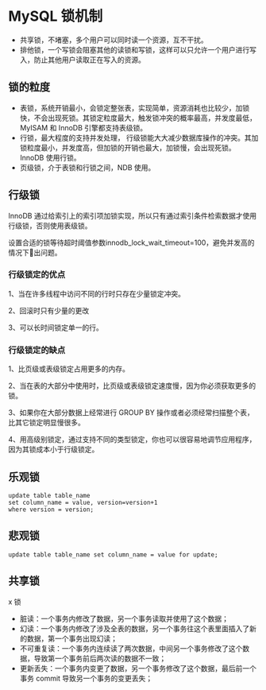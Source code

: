 # MySQL 锁机制

- 共享锁，不堵塞，多个用户可以同时读一个资源，互不干扰。
- 排他锁，一个写锁会阻塞其他的读锁和写锁，这样可以只允许一个用户进行写入，防止其他用户读取正在写入的资源。

## 锁的粒度

- 表锁，系统开销最小，会锁定整张表，实现简单，资源消耗也比较少，加锁快，不会出现死锁。其锁定粒度最大，触发锁冲突的概率最高，并发度最低，MyISAM 和 InnoDB 引擎都支持表级锁。
- 行锁，最大程度的支持并发处理， 行级锁能大大减少数据库操作的冲突。其加锁粒度最小，并发度高，但加锁的开销也最大，加锁慢，会出现死锁。InnoDB 使用行锁。
- 页级锁，介于表锁和行锁之间，NDB 使用。

## 行级锁

InnoDB 通过给索引上的索引项加锁实现，所以只有通过索引条件检索数据才使用行级锁，否则使用表级锁。

设置合适的锁等待超时阈值参数innodb_lock_wait_timeout=100，避免并发高的情况下出问题。

### 行级锁定的优点

1、当在许多线程中访问不同的行时只存在少量锁定冲突。

2、回滚时只有少量的更改

3、可以长时间锁定单一的行。

### 行级锁定的缺点

1、比页级或表级锁定占用更多的内存。

2、当在表的大部分中使用时，比页级或表级锁定速度慢，因为你必须获取更多的锁。

3、如果你在大部分数据上经常进行 GROUP BY 操作或者必须经常扫描整个表，比其它锁定明显慢很多。

4、用高级别锁定，通过支持不同的类型锁定，你也可以很容易地调节应用程序，因为其锁成本小于行级锁定。

## 乐观锁

```mysql
update table table_name
set column_name = value, version=version+1
where version = version;
```

## 悲观锁

```mysql
update table table_name set column_name = value for update;
```

## 共享锁

x 锁

- 脏读：一个事务内修改了数据，另一个事务读取并使用了这个数据；
- 幻读：一个事务内修改了涉及全表的数据，另一个事务往这个表里面插入了新的数据，第一个事务出现幻读；
- 不可重复读：一个事务内连续读了两次数据，中间另一个事务修改了这个数据，导致第一个事务前后两次读的数据不一致；
- 更新丢失：一个事务内变更了数据，另一个事务修改了这个数据，最后前一个事务 commit 导致另一个事务的变更丢失；
